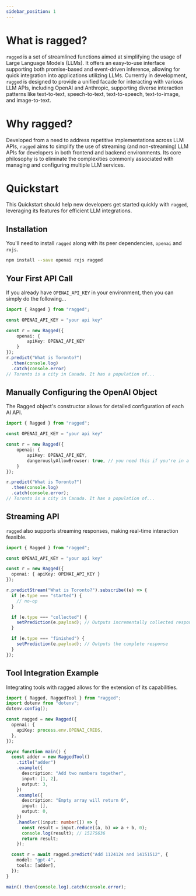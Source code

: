 ```yaml
---
sidebar_position: 1
---
```


# What is ragged?

`ragged` is a set of streamlined functions aimed at simplifying the usage of Large Language Models (LLMs). It offers an easy-to-use interface supporting both promise-based and event-driven inference, allowing for quick integration into applications utilizing LLMs. Currently in development, `ragged` is designed to provide a unified facade for interacting with various LLM APIs, including OpenAI and Anthropic, supporting diverse interaction patterns like text-to-text, speech-to-text, text-to-speech, text-to-image, and image-to-text.

# Why ragged?

Developed from a need to address repetitive implementations across LLM APIs, `ragged` aims to simplify the use of streaming (and non-streaming) LLM APIs for developers in both frontend and backend environments. Its core philosophy is to eliminate the complexities commonly associated with managing and configuring multiple LLM services.

# Quickstart

This Quickstart should help new developers get started quickly with `ragged`, leveraging its features for efficient LLM integrations.

## Installation

You'll need to install `ragged` along with its peer dependencies, `openai` and `rxjs`.

```sh
npm install --save openai rxjs ragged
```

## Your First API Call

If you already have `OPENAI_API_KEY` in your environment, then you can simply do the following...

```ts
import { Ragged } from "ragged";

const OPENAI_API_KEY = "your api key"

const r = new Ragged({
    openai: {
        apiKey: OPENAI_API_KEY
    }
});
r.predict("What is Toronto?")
  .then(console.log)
  .catch(console.error)
// Toronto is a city in Canada. It has a population of...
```

## Manually Configuring the OpenAI Object

The Ragged object's constructor allows for detailed configuration of each AI API.

```ts
import { Ragged } from "ragged";

const OPENAI_API_KEY = "your api key"

const r = new Ragged({
    openai: {
        apiKey: OPENAI_API_KEY,
        dangerouslyAllowBrowser: true, // you need this if you're in a browser
    }
});

r.predict("What is Toronto?")
  .then(console.log)
  .catch(console.error);
// Toronto is a city in Canada. It has a population of...
```

## Streaming API

`ragged` also supports streaming responses, making real-time interaction feasible.

```ts
import { Ragged } from "ragged";

const OPENAI_API_KEY = "your api key"

const r = new Ragged({
  openai: { apiKey: OPENAI_API_KEY }
});

r.predictStream("What is Toronto?").subscribe((e) => {
  if (e.type === "started") {
    // no-op
  }

  if (e.type === "collected") {
    setPrediction(e.payload); // Outputs incrementally collected responses
  }

  if (e.type === "finished") {
    setPrediction(e.payload); // Outputs the complete response
  }
});
```

## Tool Integration Example

Integrating tools with ragged allows for the extension of its capabilities.

```ts
import { Ragged, RaggedTool } from "ragged";
import dotenv from "dotenv";
dotenv.config();

const ragged = new Ragged({
  openai: {
    apiKey: process.env.OPENAI_CREDS,
  },
});

async function main() {
  const adder = new RaggedTool()
    .title("adder")
    .example({
      description: "Add two numbers together",
      input: [1, 2],
      output: 3,
    })
    .example({
      description: "Empty array will return 0",
      input: [],
      output: 0,
    })
    .handler((input: number[]) => {
      const result = input.reduce((a, b) => a + b, 0);
      console.log(result); // 15275636
      return result;
    });

  const r = await ragged.predict("Add 1124124 and 14151512", {
    model: "gpt-4",
    tools: [adder],
  });
}

main().then(console.log).catch(console.error);
```

